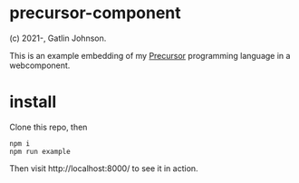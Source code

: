 precursor-component
===

(c) 2021-, Gatlin Johnson.

This is an example embedding of my [Precursor][precursor] programming language
in a webcomponent.

[precursor]: https://github.com/gatlin/precursor-ts

install
===

Clone this repo, then

```shell
npm i
npm run example
```

Then visit http://localhost:8000/ to see it in action.

